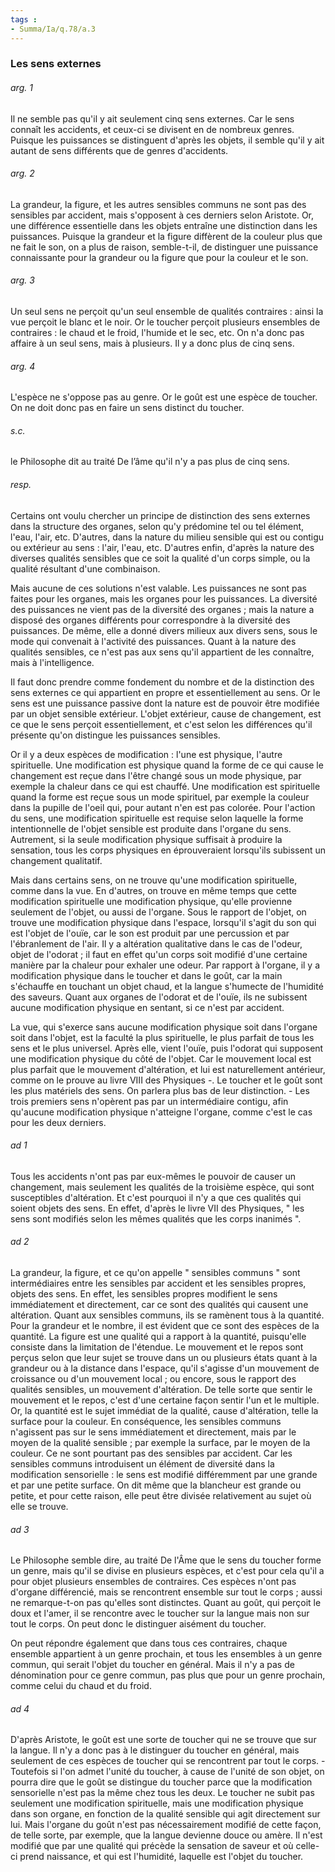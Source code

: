 ```yaml
---
tags : 
- Summa/Ia/q.78/a.3
---
```


### Les sens externes



###### arg. 1
Il ne semble pas qu'il y ait seulement cinq sens externes. Car le sens connaît les accidents, et ceux-ci se divisent en de nombreux genres. Puisque les puissances se distinguent d'après les objets, il semble qu'il y ait autant de sens différents que de genres d'accidents. 

###### arg. 2
La grandeur, la figure, et les autres sensibles communs ne sont pas des sensibles par accident, mais s'opposent à ces derniers selon Aristote. Or, une différence essentielle dans les objets entraîne une distinction dans les puissances. Puisque la grandeur et la figure diffèrent de la couleur plus que ne fait le son, on a plus de raison, semble-t-il, de distinguer une puissance connaissante pour la grandeur ou la figure que pour la couleur et le son. 

###### arg. 3
Un seul sens ne perçoit qu'un seul ensemble de qualités contraires : ainsi la vue perçoit le blanc et le noir. Or le toucher perçoit plusieurs ensembles de contraires : le chaud et le froid, l'humide et le sec, etc. On n'a donc pas affaire à un seul sens, mais à plusieurs. Il y a donc plus de cinq sens. 

###### arg. 4
L'espèce ne s'oppose pas au genre. Or le goût est une espèce de toucher. On ne doit donc pas en faire un sens distinct du toucher. 

###### s.c.
le Philosophe dit au traité De l’âme qu'il n'y a pas plus de cinq sens. 

###### resp.
Certains ont voulu chercher un principe de distinction des sens externes dans la structure des organes, selon qu'y prédomine tel ou tel élément, l'eau, l'air, etc. D'autres, dans la nature du milieu sensible qui est ou contigu ou extérieur au sens : l'air, l'eau, etc. D'autres enfin, d'après la nature des diverses qualités sensibles que ce soit la qualité d'un corps simple, ou la qualité résultant d'une combinaison. 

Mais aucune de ces solutions n'est valable. Les puissances ne sont pas faites pour les organes, mais les organes pour les puissances. La diversité des puissances ne vient pas de la diversité des organes ; mais la nature a disposé des organes différents pour correspondre à la diversité des puissances. De même, elle a donné divers milieux aux divers sens, sous le mode qui convenait à l'activité des puissances. Quant à la nature des qualités sensibles, ce n'est pas aux sens qu'il appartient de les connaître, mais à l'intelligence. 

Il faut donc prendre comme fondement du nombre et de la distinction des sens externes ce qui appartient en propre et essentiellement au sens. Or le sens est une puissance passive dont la nature est de pouvoir être modifiée par un objet sensible extérieur. L'objet extérieur, cause de changement, est ce que le sens perçoit essentiellement, et c'est selon les différences qu'il présente qu'on distingue les puissances sensibles. 

Or il y a deux espèces de modification : l'une est physique, l'autre spirituelle. Une modification est physique quand la forme de ce qui cause le changement est reçue dans l'être changé sous un mode physique, par exemple la chaleur dans ce qui est chauffé. Une modification est spirituelle quand la forme est reçue sous un mode spirituel, par exemple la couleur dans la pupille de l'oeil qui, pour autant n'en est pas colorée. Pour l'action du sens, une modification spirituelle est requise selon laquelle la forme intentionnelle de l'objet sensible est produite dans l'organe du sens. Autrement, si la seule modification physique suffisait à produire la sensation, tous les corps physiques en éprouveraient lorsqu'ils subissent un changement qualitatif. 

Mais dans certains sens, on ne trouve qu'une modification spirituelle, comme dans la vue. En d'autres, on trouve en même temps que cette modification spirituelle une modification physique, qu'elle provienne seulement de l'objet, ou aussi de l'organe. Sous le rapport de l'objet, on trouve une modification physique dans l'espace, lorsqu'il s'agit du son qui est l'objet de l'ouïe, car le son est produit par une percussion et par l'ébranlement de l'air. Il y a altération qualitative dans le cas de l'odeur, objet de l'odorat ; il faut en effet qu'un corps soit modifié d'une certaine manière par la chaleur pour exhaler une odeur. Par rapport à l'organe, il y a modification physique dans le toucher et dans le goût, car la main s'échauffe en touchant un objet chaud, et la langue s'humecte de l'humidité des saveurs. Quant aux organes de l'odorat et de l'ouïe, ils ne subissent aucune modification physique en sentant, si ce n'est par accident. 

La vue, qui s'exerce sans aucune modification physique soit dans l'organe soit dans l'objet, est la faculté la plus spirituelle, le plus parfait de tous les sens et le plus universel. Après elle, vient l'ouïe, puis l'odorat qui supposent une modification physique du côté de l'objet. Car le mouvement local est plus parfait que le mouvement d'altération, et lui est naturellement antérieur, comme on le prouve au livre VIII des Physiques -. Le toucher et le goût sont les plus matériels des sens. On parlera plus bas de leur distinction. - Les trois premiers sens n'opèrent pas par un intermédiaire contigu, afin qu'aucune modification physique n'atteigne l'organe, comme c'est le cas pour les deux derniers. 

###### ad 1
Tous les accidents n'ont pas par eux-mêmes le pouvoir de causer un changement, mais seulement les qualités de la troisième espèce, qui sont susceptibles d'altération. Et c'est pourquoi il n'y a que ces qualités qui soient objets des sens. En effet, d'après le livre VII des Physiques, " les sens sont modifiés selon les mêmes qualités que les corps inanimés ". 

###### ad 2
La grandeur, la figure, et ce qu'on appelle " sensibles communs " sont intermédiaires entre les sensibles par accident et les sensibles propres, objets des sens. En effet, les sensibles propres modifient le sens immédiatement et directement, car ce sont des qualités qui causent une altération. Quant aux sensibles communs, ils se ramènent tous à la quantité. Pour la grandeur et le nombre, il est évident que ce sont des espèces de la quantité. La figure est une qualité qui a rapport à la quantité, puisqu'elle consiste dans la limitation de l'étendue. Le mouvement et le repos sont perçus selon que leur sujet se trouve dans un ou plusieurs états quant à la grandeur ou à la distance dans l'espace, qu'il s'agisse d'un mouvement de croissance ou d'un mouvement local ; ou encore, sous le rapport des qualités sensibles, un mouvement d'altération. De telle sorte que sentir le mouvement et le repos, c'est d'une certaine façon sentir l'un et le multiple. Or, la quantité est le sujet immédiat de la qualité, cause d'altération, telle la surface pour la couleur. En conséquence, les sensibles communs n'agissent pas sur le sens immédiatement et directement, mais par le moyen de la qualité sensible ; par exemple la surface, par le moyen de la couleur. Ce ne sont pourtant pas des sensibles par accident. Car les sensibles communs introduisent un élément de diversité dans la modification sensorielle : le sens est modifié différemment par une grande et par une petite surface. On dit même que la blancheur est grande ou petite, et pour cette raison, elle peut être divisée relativement au sujet où elle se trouve. 

###### ad 3
Le Philosophe semble dire, au traité De l'Âme que le sens du toucher forme un genre, mais qu'il se divise en plusieurs espèces, et c'est pour cela qu'il a pour objet plusieurs ensembles de contraires. Ces espèces n'ont pas d'organe différencié, mais se rencontrent ensemble sur tout le corps ; aussi ne remarque-t-on pas qu'elles sont distinctes. Quant au goût, qui perçoit le doux et l'amer, il se rencontre avec le toucher sur la langue mais non sur tout le corps. On peut donc le distinguer aisément du toucher. 

On peut répondre également que dans tous ces contraires, chaque ensemble appartient à un genre prochain, et tous les ensembles à un genre commun, qui serait l'objet du toucher en général. Mais il n'y a pas de dénomination pour ce genre commun, pas plus que pour un genre prochain, comme celui du chaud et du froid. 

###### ad 4
D'après Aristote, le goût est une sorte de toucher qui ne se trouve que sur la langue. Il n'y a donc pas à le distinguer du toucher en général, mais seulement de ces espèces de toucher qui se rencontrent par tout le corps. - Toutefois si l'on admet l'unité du toucher, à cause de l'unité de son objet, on pourra dire que le goût se distingue du toucher parce que la modification sensorielle n'est pas la même chez tous les deux. Le toucher ne subit pas seulement une modification spirituelle, mais une modification physique dans son organe, en fonction de la qualité sensible qui agit directement sur lui. Mais l'organe du goût n'est pas nécessairement modifié de cette façon, de telle sorte, par exemple, que la langue devienne douce ou amère. Il n'est modifié que par une qualité qui précède la sensation de saveur et où celle-ci prend naissance, et qui est l'humidité, laquelle est l'objet du toucher. 

